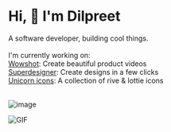 # Hi, 👋 I'm Dilpreet
A software developer, building cool things. <br> <br>
I'm currently working on: <br/>
[Wowshot](https://wowshot.co): Create beautiful product videos <br/>
[Superdesigner](https://superdesigner.co): Create designs in a few clicks <br/>
[Unicorn icons](https://unicornicons.com):  A collection of rive & lottie icons <br/> <br/>


![image](https://img.shields.io/badge/dilpreetsio-000000?style=for-the-badge&logo=x&logoColor=white)

![GIF](https://media.giphy.com/media/H88OyTTbvEAdnrZHN2/giphy.gif)
